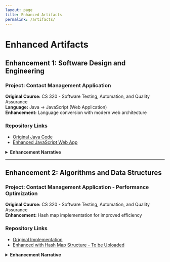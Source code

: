 ```yaml
---
layout: page
title: Enhanced Artifacts
permalink: /artifacts/
---
```


# Enhanced Artifacts

## Enhancement 1: Software Design and Engineering

### Project: Contact Management Application
**Original Course:** CS 320 - Software Testing, Automation, and Quality Assurance  
**Language:** Java → JavaScript (Web Application)  
**Enhancement:** Language conversion with modern web architecture

### Repository Links
- [Original Java Code](https://github.com/Chris-Merced/CS320ContactServiceOriginal)
- [Enhanced JavaScript Web App](https://github.com/Chris-Merced/CapstoneContactsApplication)

<details>
<summary><strong>Enhancement Narrative</strong></summary>

### Artifact Description
The artifact I selected is a Java contact management system originally created for CS 320 (Software Testing, Automation, and Quality Assurance). The original implementation consisted of two classes: Contact and ContactService, which provided basic CRUD operations for managing contact information in a console application. It was a straightforward implementation that demonstrated object-oriented programming principles but remained limited to command-line interaction.

### Justification for Inclusion
I selected this artifact because it provided an excellent opportunity to demonstrate comprehensive skill development across multiple areas of software engineering. The enhancement process allowed me to showcase critical competencies that align with industry standards in modern web development and my own personal growth.
The transformation from Java to JavaScript demonstrated my adaptability and proficiency in multiple programming languages. I implemented ES6+ features including modern class syntax, modules, and arrow functions, showing mastery of contemporary JavaScript development practices. The integration of webpack as a build tool demonstrated my understanding of modern development workflows, including module bundling, code optimization, and asset management.
I added localStorage persistence for client-side data management, form validation for better user experience, and deployed the application to GitHub Pages using modern DevOps practices.

### Course Outcomes Addressed
- **Outcome 2:** Professional-Quality Communication was met through comprehensive documentation including detailed README files, inline code comments, and clear architectural explanations. The responsive web interface created an intuitive user experience that effectively communicates functionality. The modular file structure and consistent naming conventions reflect professional communication through code organization.
- **Outcome 3:** Design and Evaluate Computing Solutions was demonstrated through the architectural transformation that required careful analysis of the original Java implementation and strategic decisions about leveraging JavaScript's capabilities. I evaluated different storage options for client-side persistence and implemented efficient form validation algorithms. The webpack configuration process involved analyzing build optimization strategies and making informed decisions about performance and deployment.
- **Outcome 4:** Innovative Techniques and Tools was extensively demonstrated through the use of webpack 5 for module bundling, modern JavaScript features, Babel transpilation for browser compatibility, and GitHub Pages deployment strategy. These tools reflect current industry practices and emerging technologies.
  
### Enhancement Process
During the conversion from Java to JavaScript, I learned several key concepts:

The enhancement process provided significant learning experiences and presented challenges that strengthened my technical capabilities.
The initial challenge involved mapping object-oriented Java concepts to JavaScript's prototype-based model, leading to a deeper understanding of different programming paradigms. ES6 class syntax provided familiar structure while requiring adaptation to JavaScript's unique features.
Implementing localStorage required understanding browser security models and data serialization challenges not present in the original Java implementation. Working through these limitations developed practical knowledge of web platform constraints.
This enhancement also changed my approach to software development by forcing me to emphasize class based structure implementation, professional organizational techniques in project structure, and a refreshment on deployment strategies. The experience of transforming a working application into a professionally deployable system provided insights into the software development lifecycle beyond academic exercises. 
The enhancement successfully demonstrated software engineering principles.

### Challenges Faced
- **Data Validation**: Implementing robust client-side validation without server-side backup required careful consideration of edge cases
- **State Management**: Managing application state in a stateless web environment presented unique challenges compared to the object-oriented approach
- **Cross-Browser Compatibility**: Ensuring localStorage functionality works consistently across different browsers

### Skills Demonstrated
- **Language Migration**: Successfully converted complex business logic between programming paradigms
- **Web Development**: Created a fully functional single-page application with modern JavaScript
- **Documentation**: Provided clear README and deployment instructions for GitHub Pages hosting
- **User Interface Design**: Implemented responsive, accessible design patterns




</details>

---

## Enhancement 2: Algorithms and Data Structures

### Project: Contact Management Application - Performance Optimization
**Original Course:** CS 320 - Software Testing, Automation, and Quality Assurance  
**Enhancement:** Hash map implementation for improved efficiency

### Repository Links
- [Original Implementation](https://github.com/Chris-Merced/CS320ContactServiceOriginal)
- [Enhanced with Hash Map Structure - To be Uploaded]()

<details>
<summary><strong>Enhancement Narrative</strong></summary>

### Artifact Description

### Justification for Inclusion


### Enhancement Process

---

## Enhancement 3: Databases

### Project: Classic Messenger Application
**Original Course:** Personal Project  
**Enhancement:** Admin Interface for User Manipulation

### Repository Links
- [Original Implementation - Front End](https://github.com/Chris-Merced/Classic-Messenger-App-Frontend)
- [Original Implementation - Back End](https://github.com/Chris-Merced/Classic-Messenger-App-Backend)
- [Enhanced with Admin Interface - To be Uploaded]()

<details>
<summary><strong>Enhancement Narrative</strong></summary>

### Artifact Description

### Justification for Inclusion


### Enhancement Process



